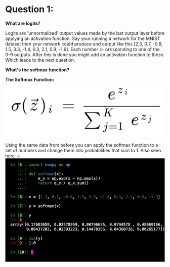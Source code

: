 # Question 1:

__What are logits?__

  Logits are 'unnormalized' output values made by the last output layer before applying an activation function. Say your running a network for
  the MNIST dataset then your network could produce and output like this [2.3, 0.7, -0.8, 1.5, 3.3, -1.4, 0.3, 2.1, 0.9, -1.9]. Each number c-
  orrisponding to one of the 0-9 outputs. After this is done you might add an activation function to these. Which leads to the next question.
  
__What's the softmax function?__ 

  __The Softmax Function:__ 
        ![image](image1.png)
        
  Using the same data from before you can apply the softmax function to a set of numbers and change them into probabilities that sum to 1.
  Also seen here -> ![image](image2.png)
